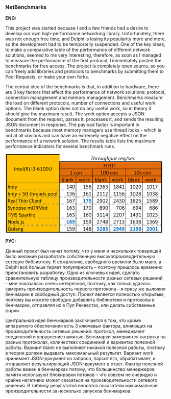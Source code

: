 ### NetBenchmarks

**ENG:**

This project was started because I and a few friends had a desire to develop our own high-performance networking library. Unfortunately, there was not enough free time, and Delphi is losing its popularity more and more, so the development had to be temporarily suspended. One of the key ideas, to make a comparative table of the performance of different network solutions, seemed to me very interesting, therefore, as soon as I managed to measure the performance of the first protocol, I immediately posted the benchmarks for free access. The project is completely open source, so you can freely add libraries and protocols to benchmarks by submitting them to Pool Requests, or make your own forks.

The central idea of ​​the benchmarks is that, in addition to hardware, there are 3 key factors that affect the performance of network solutions: protocol, connection management and memory management. Benchmarks measure the load on different protocols, number of connections and useful work options. The blank option does not do any useful work, so in theory it should give the maximum result. The work option accepts a JSON document from the request, parses it, processes it, and sends the resulting JSON document in response. The payload factor is important in benchmarks because most memory managers use thread locks - which is not at all obvious and can have an extremely negative effect on the performance of a network solution. The results table lists the maximum performance indicators for several benchmark runs.

![](benchmarks.png)

**РУС:**

Данный проект был начат потому, что у меня и нескольких товарищей было желание разработать собственную высокопроизводительную сетевую библиотеку. К сожалению, свободного времени было мало, а Delphi всё больше теряет популярность – поэтому пришлось временно приостановить разработку. Одна из ключевых идей, сделать сравнительную таблицу производительности разных сетевых решений, - мне показалась очень интересной, поэтому, как только удалось замерить производительность первого протокола – я сразу же выложил бенчмарки в свободный доступ. Проект является полностью открытым, поэтому вы можете свободно добавлять библиотеки и протоколы в бенчмарки, отправляя их в Пул Реквестах, или делать собственные форки.

Центральная идея бенчмарков заключается в том, что кроме аппаратного обеспечения есть 3 ключевых фактора, влияющих на производительность сетевых решений: протокол, менеджмент соединений и управление памятью. Бенчмарки замеряются нагрузку на разных протоколах, количествах соединений и вариантах полезной работы. Вариант blank не выполняет никакой полезной работы, поэтому в теории должен выдавать максимальный результат. Вариант work принимает JSON-документ из запроса, парсит его, обрабатывает, и отправляет результирующий JSON-документ в ответ. Фактор полезной работы важен в бенчмарках потому, что большинство менеджеров памяти используют блокировки потоков – что совсем не очевидно и крайне негативно может сказаться на производительности сетевого решения. В таблицу результатов вносятся показатели максимальной производительности за несколько запусков бенчмарков.